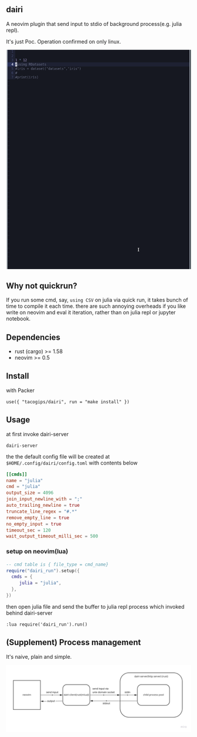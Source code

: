 ## dairi

A neovim plugin that send input to stdio of background process(e.g. julia repl).

It's just Poc. Operation confirmed on only linux.


![preview](https://github.com/tacogips/dairi/blob/main/doc/dairi_preview.gif?raw=true)

## Why not quickrun?

If you run some cmd, say, `using CSV` on julia via quick run, it takes bunch of time to compile it each time. there are such annoying overheads if you like write on neovim and eval it iteration, rather than on julia repl or jupyter notebook.

## Dependencies
- rust (cargo) >= 1.58
- neovim >= 0.5

## Install

with Packer
```
use({ "tacogips/dairi", run = "make install" })
```

## Usage

at first invoke dairi-server
```
dairi-server
```
the the default config file will be created at `$HOME/.config/dairi/config.toml` with contents below

```toml
[[cmds]]
name = "julia"
cmd = "julia"
output_size = 4096
join_input_newline_with = ";"
auto_trailing_newline = true
truncate_line_regex = "#.*"
remove_empty_line = true
no_empty_input = true
timeout_sec = 120
wait_output_timeout_milli_sec = 500
```

### setup on neovim(lua)

```lua
-- cmd table is { file_type = cmd_name}
require("dairi_run").setup({
  cmds = {
     julia = "julia",
  },
})
```

then open julia file and send the buffer to julia repl process which invoked behind dairi-server

```
:lua require('dairi_run').run()
```


## (Supplement) Process management
It's naive, plain and simple.

![process](https://github.com/tacogips/dairi/blob/main/doc/process.jpg?raw=true)
